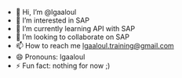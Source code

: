 - 👋 Hi, I’m @lgaaloul
- 👀 I’m interested in SAP
- 🌱 I’m currently learning API with SAP
- 💞️ I’m looking to collaborate on SAP
- 📫 How to reach me lgaaloul.training@gmail.com
- 😄 Pronouns: lgaaloul
- ⚡ Fun fact: nothing for now ;)

<!---
lgaaloul/lgaaloul is a ✨ special ✨ repository because its `README.md` (this file) appears on your GitHub profile.
You can click the Preview link to take a look at your changes.
--->

